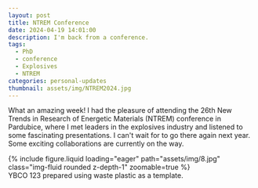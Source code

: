 ```yaml
---
layout: post
title: NTREM Conference
date: 2024-04-19 14:01:00
description: I'm back from a conference.
tags:
  - PhD
  - conference
  - Explosives
  - NTREM
categories: personal-updates
thumbnail: assets/img/NTREM2024.jpg
---
```

What an amazing week! I had the pleasure of attending the 26th New Trends in Research
of Energetic Materials (NTREM) conference in Pardubice, where I met leaders in the explosives industry and listened to some fascinating presentations. I can't wait for to go there again next year. Some exciting collaborations are currently on the way.

<div class="row mt-3">
    <div class="col-sm mt-3 mt-md-0">
        {% include figure.liquid loading="eager" path="assets/img/8.jpg" class="img-fluid rounded z-depth-1" zoomable=true %}
    </div>
</div>
<div class="caption">
    YBCO 123 prepared using waste plastic as a template.
</div>
